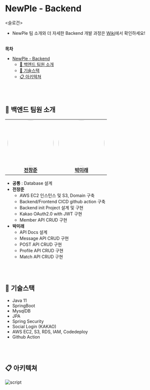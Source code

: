 # NewPle - Backend

<슬로건>

- NewPle 팀 소개와 더 자세한 Backend 개발 과정은 [Wiki](https://github.com/dnd-side-project/dnd-9th-4-backend/wiki)에서 확인하세요!
<br><br>

**목차**
- [NewPle - Backend](#newple---backend)
  - [👋 백엔드 팀원 소개](#-백엔드-팀원-소개)
  - [🔧 기술스택](#-기술스택)
  - [📋 아키텍쳐](#-아키텍쳐)

<br><br>

## 👋 백엔드 팀원 소개

<div align="center">

<table>
    <tr align="center">
        <td align="center">
            <a href="https://github.com/ondjj">
                <img src="https://avatars.githubusercontent.com/u/86146128?v=4" style="width:150px;border-radius:50%;"><br><b>전창준</b>
            </a>
        </td>
        <td align="center">
            <a href="https://github.com/{}">
                <img src="https://avatars.githubusercontent.com/u/{}?v=4" style="width:150px;border-radius:50%;"><br><b>박미래</b>
            </a>
        </td>
    </tr>
</table>

</div>

- **공통** : Database 설계
- **전창준**
  - AWS EC2 인스턴스 및 S3, Domain 구축
  - Backend/Frontend CICD github action 구축
  - Backend init Project 설계 및 구현
  - Kakao OAuth2.0 with JWT 구현
  - Member API CRUD 구현
- **박미래**
  - API Docs 설계   
  - Message API CRUD 구현
  - POST API CRUD 구현
  - Profile API CRUD 구현
  - Match API CRUD 구현

<br><br>

## 🔧 기술스택

- Java 11
- SpringBoot
- MysqlDB
- JPA
- Spring Security
- Social Login (KAKAO)
- AWS EC2, S3, RDS, IAM, Codedeploy
- Github Action

<br><br>

## 📋 아키텍쳐

![script](https://github.com/dnd-side-project/dnd-9th-4-backend/assets/86146128/f7eb8c42-3c8e-4f49-999e-ee71aeffe9ca)

